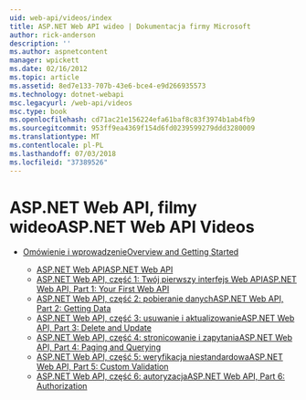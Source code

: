 ```yaml
---
uid: web-api/videos/index
title: ASP.NET Web API wideo | Dokumentacja firmy Microsoft
author: rick-anderson
description: ''
ms.author: aspnetcontent
manager: wpickett
ms.date: 02/16/2012
ms.topic: article
ms.assetid: 8ed7e133-707b-43e6-bce4-e9d266935573
ms.technology: dotnet-webapi
msc.legacyurl: /web-api/videos
msc.type: book
ms.openlocfilehash: cd71ac21e156224efa61baf8c83f3974b1ab4fb9
ms.sourcegitcommit: 953ff9ea4369f154d6fd0239599279ddd3280009
ms.translationtype: MT
ms.contentlocale: pl-PL
ms.lasthandoff: 07/03/2018
ms.locfileid: "37389526"
---
```

<a name="aspnet-web-api-videos"></a><span data-ttu-id="f9031-102">ASP.NET Web API, filmy wideo</span><span class="sxs-lookup"><span data-stu-id="f9031-102">ASP.NET Web API Videos</span></span>
====================
- [<span data-ttu-id="f9031-103">Omówienie i wprowadzenie</span><span class="sxs-lookup"><span data-stu-id="f9031-103">Overview and Getting Started</span></span>](getting-started/index.md)

    - [<span data-ttu-id="f9031-104">ASP.NET Web API</span><span class="sxs-lookup"><span data-stu-id="f9031-104">ASP.NET Web API</span></span>](getting-started/aspnet-web-api.md)
    - [<span data-ttu-id="f9031-105">ASP.NET Web API, część 1: Twój pierwszy interfejs Web API</span><span class="sxs-lookup"><span data-stu-id="f9031-105">ASP.NET Web API, Part 1: Your First Web API</span></span>](getting-started/your-first-web-api.md)
    - [<span data-ttu-id="f9031-106">ASP.NET Web API, część 2: pobieranie danych</span><span class="sxs-lookup"><span data-stu-id="f9031-106">ASP.NET Web API, Part 2: Getting Data</span></span>](getting-started/getting-data.md)
    - [<span data-ttu-id="f9031-107">ASP.NET Web API, część 3: usuwanie i aktualizowanie</span><span class="sxs-lookup"><span data-stu-id="f9031-107">ASP.NET Web API, Part 3: Delete and Update</span></span>](getting-started/delete-and-update.md)
    - [<span data-ttu-id="f9031-108">ASP.NET Web API, część 4: stronicowanie i zapytania</span><span class="sxs-lookup"><span data-stu-id="f9031-108">ASP.NET Web API, Part 4: Paging and Querying</span></span>](getting-started/paging-and-querying.md)
    - [<span data-ttu-id="f9031-109">ASP.NET Web API, część 5: weryfikacja niestandardowa</span><span class="sxs-lookup"><span data-stu-id="f9031-109">ASP.NET Web API, Part 5: Custom Validation</span></span>](getting-started/custom-validation.md)
    - [<span data-ttu-id="f9031-110">ASP.NET Web API, część 6: autoryzacja</span><span class="sxs-lookup"><span data-stu-id="f9031-110">ASP.NET Web API, Part 6: Authorization</span></span>](getting-started/authorization.md)
